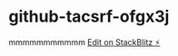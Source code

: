 # github-tacsrf-ofgx3j
mmmmmmmmmmm
[Edit on StackBlitz ⚡️](https://stackblitz.com/edit/github-tacsrf-ofgx3j)